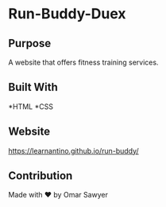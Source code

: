 # Run-Buddy-Duex

## Purpose
A website that offers fitness training services. 

## Built With
*HTML
*CSS

## Website
https://learnantino.github.io/run-buddy/

## Contribution
Made with ❤️ by Omar Sawyer
